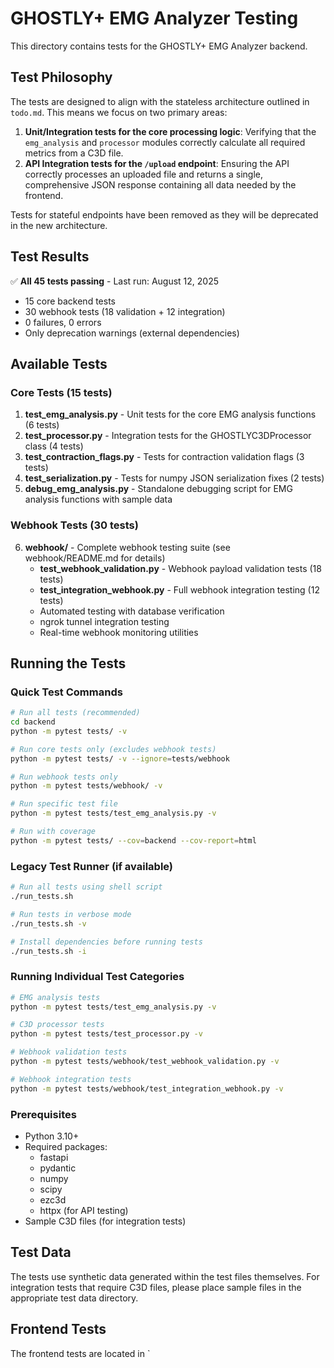 # GHOSTLY+ EMG Analyzer Testing

This directory contains tests for the GHOSTLY+ EMG Analyzer backend.

## Test Philosophy

The tests are designed to align with the stateless architecture outlined in `todo.md`. This means we focus on two primary areas:

1.  **Unit/Integration tests for the core processing logic**: Verifying that the `emg_analysis` and `processor` modules correctly calculate all required metrics from a C3D file.
2.  **API Integration tests for the `/upload` endpoint**: Ensuring the API correctly processes an uploaded file and returns a single, comprehensive JSON response containing all data needed by the frontend.

Tests for stateful endpoints have been removed as they will be deprecated in the new architecture.

## Test Results

✅ **All 45 tests passing** - Last run: August 12, 2025
- 15 core backend tests
- 30 webhook tests (18 validation + 12 integration)
- 0 failures, 0 errors
- Only deprecation warnings (external dependencies)

## Available Tests

### Core Tests (15 tests)
1. **test_emg_analysis.py** - Unit tests for the core EMG analysis functions (6 tests)
2. **test_processor.py** - Integration tests for the GHOSTLYC3DProcessor class (4 tests)
3. **test_contraction_flags.py** - Tests for contraction validation flags (3 tests)
4. **test_serialization.py** - Tests for numpy JSON serialization fixes (2 tests)
5. **debug_emg_analysis.py** - Standalone debugging script for EMG analysis functions with sample data

### Webhook Tests (30 tests)
6. **webhook/** - Complete webhook testing suite (see webhook/README.md for details)
   - **test_webhook_validation.py** - Webhook payload validation tests (18 tests)
   - **test_integration_webhook.py** - Full webhook integration testing (12 tests)
   - Automated testing with database verification
   - ngrok tunnel integration testing
   - Real-time webhook monitoring utilities

## Running the Tests

### Quick Test Commands

```bash
# Run all tests (recommended)
cd backend
python -m pytest tests/ -v

# Run core tests only (excludes webhook tests)
python -m pytest tests/ -v --ignore=tests/webhook

# Run webhook tests only
python -m pytest tests/webhook/ -v

# Run specific test file
python -m pytest tests/test_emg_analysis.py -v

# Run with coverage
python -m pytest tests/ --cov=backend --cov-report=html
```

### Legacy Test Runner (if available)

```bash
# Run all tests using shell script
./run_tests.sh

# Run tests in verbose mode
./run_tests.sh -v

# Install dependencies before running tests
./run_tests.sh -i
```

### Running Individual Test Categories

```bash
# EMG analysis tests
python -m pytest tests/test_emg_analysis.py -v

# C3D processor tests  
python -m pytest tests/test_processor.py -v

# Webhook validation tests
python -m pytest tests/webhook/test_webhook_validation.py -v

# Webhook integration tests
python -m pytest tests/webhook/test_integration_webhook.py -v
```

### Prerequisites

- Python 3.10+
- Required packages:
  - fastapi
  - pydantic
  - numpy
  - scipy
  - ezc3d
  - httpx (for API testing)
- Sample C3D files (for integration tests)

## Test Data

The tests use synthetic data generated within the test files themselves. For integration tests that require C3D files, please place sample files in the appropriate test data directory.

## Frontend Tests

The frontend tests are located in `